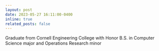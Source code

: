 ```yaml
---
layout: post
date: 2023-05-27 16:11:00-0400
inline: true
related_posts: false
---
```


Graduate from Cornell Engineering College with Honor B.S. in Computer Science major and Operations Research minor
